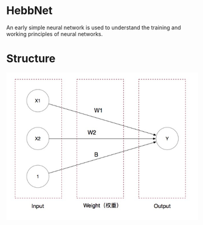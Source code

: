# HebbNet
An early simple neural network is used to understand the training and working principles of neural networks.

# Structure
![image](https://github.com/a2824256/HebbNet/blob/master/HebbNet.jpg)
